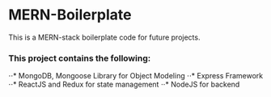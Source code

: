 # MERN-Boilerplate
This is a MERN-stack boilerplate code for future projects.

### This project contains the following:
⋅⋅* MongoDB, Mongoose Library for Object Modeling
⋅⋅* Express Framework
⋅⋅* ReactJS and Redux for state management
⋅⋅* NodeJS for backend

